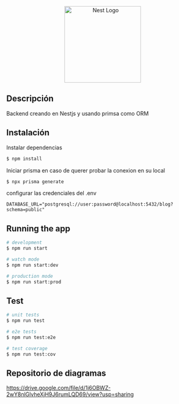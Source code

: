 <p align="center">
  <a href="http://nestjs.com/" target="blank"><img src="https://nestjs.com/img/logo-small.svg" width="200" alt="Nest Logo" /></a>
</p>

## Descripción

Backend creando en Nestjs y usando primsa como ORM

## Instalación

Instalar dependencias

```bash
$ npm install
```

Iniciar prisma en caso de querer probar la conexion en su local

```bash
$ npx prisma generate
```

configurar las credenciales del .env

```
DATABASE_URL="postgresql://user:password@localhost:5432/blog?schema=public"
```

## Running the app

```bash
# development
$ npm run start

# watch mode
$ npm run start:dev

# production mode
$ npm run start:prod
```

## Test

```bash
# unit tests
$ npm run test

# e2e tests
$ npm run test:e2e

# test coverage
$ npm run test:cov
```

## Repositorio de diagramas

https://drive.google.com/file/d/1j6OBWZ-2wY8nlGlvheXjH9J6rumLQD69/view?usp=sharing
